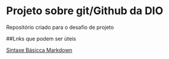 # Projeto sobre git/Github da DIO
Repositório criado para o desafio de projeto

##Lnks que podem ser úteis


[Sintaxe Básicca Markdown](https://www.markdownguide.org/basic-syntax/)
